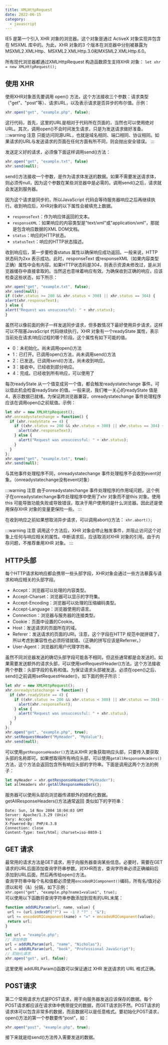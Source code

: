 ```yaml
---
title: XMLHttpRequest
date: 2022-06-15
category:
  - javascript
---
```


IE5 是第一个引入 XHR 对象的浏览器。这个对象是通过 ActiveX 对象实现并包含在 MSXML 库中的。为此，XHR 对象的3 个版本在浏览器中分别被暴露为MSXML2.XMLHttp、MSXML2.XMLHttp.3.0和MXSML2.XMLHttp.6.0。

所有现代浏览器都通过XMLHttpRequest 构造函数原生支持XHR 对象：
`let xhr = new XMLHttpRequest();`

<!-- more -->

## 使用 XHR 
使用XHR对象首先要调用 open() 方法，这个方法接收三个参数：请求类型（"get"、"post"等）、请求URL，以及表示请求是否异步的布尔值。示例：
```js
xhr.open("get", "example.php", false);
```
这行代码，首先，这里的URL是相对于代码所在页面的，当然也可以使用绝对URL。其次，调用open()不会时间发生请求，只是为发送请求做好准备。
:::warning 注意
 只能访问同源URL，也就是域名相同、端口相同、协议相同。如果请求的URL与发送请求的页面在任何方面有所不同，则会抛出安全错误。
:::

发送定义好的请求，必须像下面这样调用send()方法：
```js
xhr.open("get", "example.txt", false)
xhr.send(null);
```
send()方法接收一个参数，是作为请求体发送的数据。如果不需要发送请求体，则必须传null，因为这个参数在某些浏览器中是必需的。调用send()之后，请求就会发送到服务器。

因为这个请求是同步的，所以JavaScript 代码会等待服务器响应之后再继续执行。收到响应后，XHR对象的以下属性会被填充上数据。
- `responseText`：作为响应体返回的文本。
- `responseXML`：如果响应的内容类型是"text/xml"或"application/xml"，那就是包含响应数据的XML DOM文档。
- `status`：响应的HTTP状态。
- `statusText`：响应的HTTP状态描述。

收到响应后，第一步要检查status 属性以确保响应成功返回。一般来说，HTTP 状态码为2xx 表示成功。此时，responseText 或responseXML（如果内容类型正确）属性中会有内容。如果HTTP状态码是304，则表示资源未修改过，是从浏览器缓存中直接拿取的。当然这也意味着响应有效。为确保收到正确的响应，应该检查这些状态，如下所示：
```js
xhr.open("get", "example.txt", false);
xhr.send(null);
if ((xhr.status >= 200 && xhr.status < 300) || xhr.status == 304) {
alert(xhr.responseText);
} else {
alert("Request was unsuccessful: " + xhr.status);
}
```

虽然可以像前面的例子一样发送同步请求，但多数情况下最好使用异步请求，这样可以不阻塞JavaScript 代码继续执行。XHR 对象有一个readyState 属性，表示当前处在请求/响应过程的哪个阶段。这个属性有如下可能的值。
- 0：未初始化。尚未调用open()方法
- 1：已打开。已调用open()方法，尚未调用send()方法
- 2：已发送。已调用send()方法，尚未收到响应。
- 3：接收中。已经收到部分响应。
- 4：完成。已经收到所有响应，可以使用了

每次readyState 从一个值变成另一个值，都会触发readystatechange 事件。可以借此机会检查readyState 的值。一般来说，我们唯一关心的readyState 值是4，表示数据已就绪。为保证跨浏览器兼容，onreadystatechange 事件处理程序应该在调用open()之前赋值。示例：
```js
let xhr = new XMLHttpRequest();
xhr.onreadystatechange = function() {
  if (xhr.readyState == 4) {
    if ((xhr.status >= 200 && xhr.status < 300) || xhr.status == 304) {
      alert(xhr.responseText);
    } else {
      alert("Request was unsuccessful: " + xhr.status);
    }
  }
};
xhr.open("get", "example.txt", true);
xhr.send(null);
```
与其他事件处理程序不同，onreadystatechange 事件处理程序不会收到event对象。（onreadystatechange没有event对象）

:::warning 注意
由于onreadystatechange 事件处理程序的作用域问题，这个例子在onreadystatechange事件处理程序中使用了xhr 对象而不是this 对象。使用this 可能导致功能失败或导致错误，取决于用户使用的是什么浏览器。因此还是使用保存XHR 对象的变量更保险一些。
:::

在收到响应之前如果想取消异步请求，可以调用abort()方法：
`xhr.abort();`

:::warning 注意
调用这个方法后，XHR 对象会停止触发事件，并阻止访问这个对象上任何与响应相关的属性。中断请求后，应该取消对XHR 对象的引用。由于内存问题，不推荐重用XHR 对象。
:::

## HTTP头部

每个HTTP请求和响应都会携带一些头部字段，XHR对象会通过一些方法暴露与请求和响应相关的头部字段。

- Accept：浏览器可以处理的内容类型。
- Accept-Charset：浏览器可以显示的字符集。
- Accept-Encoding：浏览器可以处理的压缩编码类型。
- Accept-Language：浏览器使用的语言。
- Connection：浏览器与服务器的连接类型。
- Cookie：页面中设置的Cookie。
- Host：发送请求的页面所在的域。
- Referer：发送请求的页面的URI。注意，这个字段在HTTP 规范中就拼错了，所以考虑到兼容性也必须将错就错。（正确的拼写应该是Referrer。）
- User-Agent：浏览器的用户代理字符串。

虽然不同浏览器发送的确切头部字段可能各不相同，但这些通常都是会发送的。如果需要发送额外的请求头部，可以使用setRequestHeader()方法。这个方法接收两个参数：头部字段的名称和值。为保证请求头部被发送，必须在open()之后、send()之前调用setRequestHeader()，如下面的例子所示：
```js
let xhr = new XMLHttpRequest();
xhr.onreadystatechange = function() {
  if (xhr.readyState == 4) {
    if ((xhr.status >= 200 && xhr.status < 300) || xhr.status == 304) {
      alert(xhr.responseText);
    } else {
      alert("Request was unsuccessful: " + xhr.status);
    }
  }
};
xhr.open("get", "example.php", true);
xhr.setRequestHeader("MyHeader", "MyValue");
xhr.send(null);
```

可以使用`getResponseHeader()`方法从XHR 对象获取响应头部，只要传入要获取头部的名称即可。如果想取得所有响应头部，可以使用`getAllResponseHeaders()`方法，这个方法会返回包含所有响应头部的字符串。下面是调用这两个方法的例子：
```js
let myHeader = xhr.getResponseHeader("MyHeader");
let allHeaders xhr.getAllResponseHeaders();
```

服务器可以使用头部向浏览器传递额外的结构化数据。getAllResponseHeaders()方法通常返回
类似如下的字符串：
```text
Date: Sun, 14 Nov 2004 18:04:03 GMT
Server: Apache/1.3.29 (Unix)
Vary: Accept
X-Powered-By: PHP/4.3.8
Connection: close
Content-Type: text/html; charset=iso-8859-1
```

## GET 请求
最常用的请求方法是GET请求，用于向服务器查询某些信息。必要时，需要在GET请求的URL后面添加查询字符串参数。对XHR而言，查询字符串必须正确编码后添加到URL后面，然后再传给open()方法。  
查询字符串中每个名和值都必须使用`encodeURIComponent()`编码，所有名/值对必须以和号（&）分隔，如下示例：  
`xhr.open("get", "example.php?name1=value1", true);`  
可以使用以下函数将查询字符串参数添加到现有的URL末尾：
```js
function addURLParam(url, name, value) {
 url += (url.indexOf("?") == -1 ? "?" : "&");
 url += encodeURIComponent(name) + "=" + encodeURIComponent(value);
 return url;
} 

let url = "example.php";
// 添加参数
url = addURLParam(url, "name", "Nicholas");
url = addURLParam(url, "book", "Professional JavaScript");
// 初始化请求
xhr.open("get", url, false);
```

这里使用 addURLParam()函数可以保证通过 XHR 发送请求的 URL 格式正确。

## POST请求
第二个常用请求方式是POST请求，用于向服务器发送应该保存的数据。每个POST请求都应该在请求体中携带提交的数据，而GET请求则不然。POST请求的请求体可以包含非常多的数据，而且数据可以是任意格式。要初始化POST请求，open()方法的第一个参数要传“post”，如：
```js
xhr.open("post", "example.php", true); 
```
接下来就是给send()方法传入需要发送的数据。